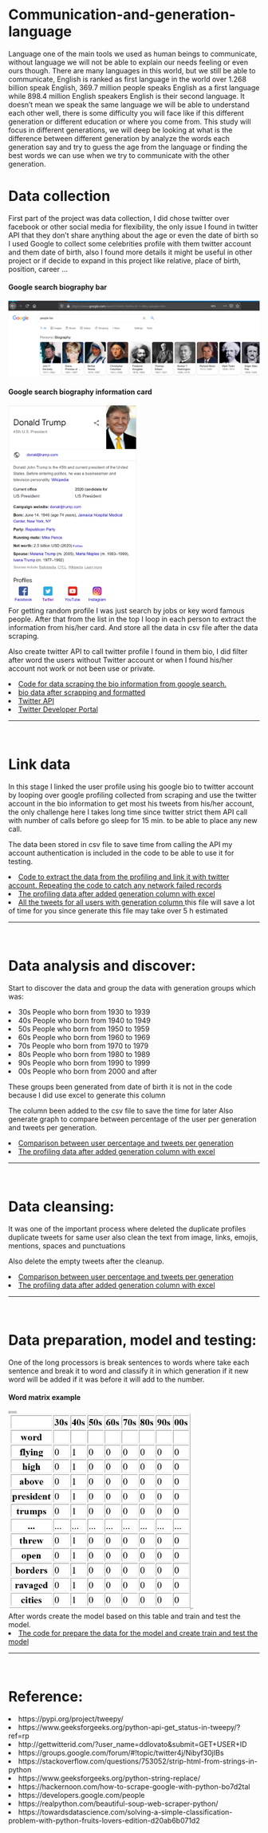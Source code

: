 # Communication-and-generation-language
Language one of the main tools we used as human beings to communicate, without language we will not be able to explain our needs feeling or even ours though. There are many languages in this world, but we still be able to communicate, English is ranked as first language in the world over 1.268 billion speak English, 369.7 million people speaks English as a first language while 898.4 million English speakers English is their second language. It doesn’t mean we speak the same language we will be able to understand each other well, there is some difficulty you will face like if this different generation or different education or where you come from. This study will focus in different generations, we will deep be looking at what is the difference between different generation by analyze the words each generation say and try to guess the age from the language or finding the best words we can use when we try to communicate with the other generation.


# Data collection
First part of the project was data collection, I did chose twitter over facebook or other social media for flexibility, the only issue I found in twitter API that they don’t share anything about the age or even the date of birth so I used Google to collect some celebrities profile with them twitter account and them date of birth, also I found more details it might be useful in other project or if decide to expand in this project like relative, place of birth, position, career …
<div><h4>Google search biography bar</h4></div>
<img src='https://github.com/Maly707/Communication-and-generation-language/blob/master/images/Capture.PNG' title='google search people bar'/>

<div style='style="text-align: center;"'>
<h4>Google search biography information card</h4>
<img src='https://github.com/Maly707/Communication-and-generation-language/blob/master/images/bio%20bar.PNG' title='google search people bar' height="400"/>
<br>
</div>
For getting random profile I was just search by jobs or key word famous people.
After that from the list in the top I loop in each person to extract the information from his/her card.
And store all the data in csv file after the data scraping.

Also create twitter API to call twitter profile I found in them bio, I did filter after word the users without Twitter account or when I found his/her account not work or not been use or private.

<li><a href='https://github.com/Maly707/Communication-and-generation-language/blob/master/scrapingGoogleSearch.ipynb'>Code for data scraping the bio information from google search.</a></li>
<li><a href='https://github.com/Maly707/Communication-and-generation-language/blob/master/Celebrities%20bio.csv'>bio data after scrapping and formatted </a></li>
<li><a href='https://github.com/Maly707/Communication-and-generation-language/blob/master/TwitterAPI.ipynb'>Twitter API</a></li>
<li><a href='https://developer.twitter.com/en'>Twitter Developer Portal</a></li>
<hr><br>

# Link data
In this stage I linked the user profile using his google bio to twitter account by looping over google profiling collected from scraping and use the twitter account in the bio information to get most his tweets from his/her account, the only challenge here I takes long time since twitter strict them API call with number of calls before go sleep for 15 min. to be able to place any new call.

The data been stored in csv file to save time from calling the API my account authentication is included in the code to be able to use it for testing.
<li><a href='https://github.com/Maly707/Communication-and-generation-language/blob/master/extractUserProfileAndTweets.ipynb'>Code to extract the data from the profiling and link it with twitter account. Repeating the code to catch any network failed records</a></li>
<li><a href='https://github.com/Maly707/Communication-and-generation-language/blob/master/data.csv'>The profiling data after added generation column with excel</a></li>
<li><a href='https://github.com/Maly707/Communication-and-generation-language/blob/master/tweetsData.csv'>All the tweets for all users with generation column </a>this file will save a lot of time for you since generate this file may take over 5 h estimated</li>
<hr><br>

# Data analysis and discover:
Start to discover the data and group the data with generation groups which was:

<li>30s	People who born from 1930 to 1939</li>
<li>40s	People who born from 1940 to 1949</li>
<li>50s	People who born from 1950 to 1959</li>
<li>60s	People who born from 1960 to 1969</li>
<li>70s	People who born from 1970 to 1979</li>
<li>80s	People who born from 1980 to 1989</li>
<li>90s	People who born from 1990 to 1999</li>
<li>00s	People who born from 2000 and after</li>

These groups been generated from date of birth it is not in the code because I did use excel to generate this column

The column been added to the csv file to save the time for later
Also generate graph to compare between percentage of the user per generation and tweets per generation.


<li><a href='https://github.com/Maly707/Communication-and-generation-language/blob/master/DataDiscovery.ipynb'>Comparison between user percentage and tweets per generation</a></li>
<li><a href='https://github.com/Maly707/Communication-and-generation-language/blob/master/data.csv'>The profiling data after added generation column with excel</a></li>
<hr><br>

# Data cleansing:
It was one of the important process where deleted the duplicate profiles duplicate tweets for same user also clean the text from image, links, emojis, mentions, spaces and punctuations

Also delete the empty tweets after the cleanup. 

<li><a href='https://github.com/Maly707/Communication-and-generation-language/blob/master/dataCleansing.ipynb'>Comparison between user percentage and tweets per generation</a></li>
<li><a href='https://github.com/Maly707/Communication-and-generation-language/blob/master/wordMatrix.csv'>The profiling data after added generation column with excel</a></li>
<hr><br>


# Data preparation, model and testing:
One of the long processors is break sentences to words where take each sentence and break it to word and classify it in which generation if it new word will be added if it was before it will add to the number.

<div style='style="text-align: center;"'>
<h4>Word matrix example</h4>
<img src='https://github.com/Maly707/Communication-and-generation-language/blob/master/images/wordMatrix.PNG' title='Word matrix example' height="400"/>
<br>
</div>
After words create the model based on this table and train and test the model.

<li><a href='https://github.com/Maly707/Communication-and-generation-language/blob/master/dataModeling.ipynb'>The code for prepare the data for the model and create train and test the model</a></li>
<hr><br>

# Reference:<br>
<li>https://pypi.org/project/tweepy/</li>
<li>https://www.geeksforgeeks.org/python-api-get_status-in-tweepy/?ref=rp</li>
<li>http://gettwitterid.com/?user_name=ddlovato&submit=GET+USER+ID</li>
<li>https://groups.google.com/forum/#!topic/twitter4j/Nibyf30jIBs</li>
<li>https://stackoverflow.com/questions/753052/strip-html-from-strings-in-python</li>
<li>https://www.geeksforgeeks.org/python-string-replace/<br>
<li>https://hackernoon.com/how-to-scrape-google-with-python-bo7d2tal</li>
<li>https://developers.google.com/people</li>
<li>https://realpython.com/beautiful-soup-web-scraper-python/</li>
<li>https://towardsdatascience.com/solving-a-simple-classification-problem-with-python-fruits-lovers-edition-d20ab6b071d2</li>

